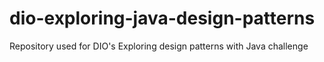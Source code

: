 # dio-exploring-java-design-patterns
Repository used for DIO's Exploring design patterns with Java challenge
